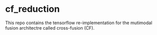 # cf_reduction
This repo contains the tensorflow re-implementation for the mutimodal fusion architectre called cross-fusion (CF).

